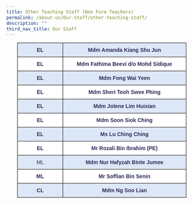 ```yaml
---
title: Other Teaching Staff (Non Form Teachers)
permalink: /about-us/Our-Staff/other-teaching-staff/
description: ""
third_nav_title: Our Staff
---
```

<style type="text/css">
.tg  {border-collapse:collapse;border-spacing:0;margin:0px auto;}
.tg td{border-color:black;border-style:solid;border-width:1px;font-family:Arial, sans-serif;font-size:14px;
  overflow:hidden;padding:10px 5px;word-break:normal;}
.tg th{border-color:black;border-style:solid;border-width:1px;font-family:Arial, sans-serif;font-size:14px;
  font-weight:normal;overflow:hidden;padding:10px 5px;word-break:normal;}
.tg .tg-c18j{background-color:#DCE7F7;color:#2E2A56;text-align:center;vertical-align:middle}
.tg .tg-qzx0{background-color:#DCE7F7;color:#2E2A56;font-weight:bold;text-align:center;vertical-align:top}
.tg .tg-ppou{background-color:#FFF;color:#2E2A56;font-weight:bold;text-align:center;vertical-align:top}
</style>
<table class="tg" style="undefined;table-layout: fixed; width: 447px">
<colgroup>
<col style="width: 121px">
<col style="width: 326px">
</colgroup>
<tbody>
  <tr>
    <td class="tg-qzx0">EL</td>
    <td class="tg-qzx0">Mdm Amanda Kiang Shu Jun</td>
  </tr>
  <tr>
    <td class="tg-ppou">EL</td>
    <td class="tg-ppou">Mdm Fathima Beevi d/o Mohd Sidique </td>
  </tr>
  <tr>
    <td class="tg-qzx0">EL<br></td>
    <td class="tg-qzx0">Mdm Fong Wai Yeen </td>
  </tr>
  <tr>
    <td class="tg-ppou">EL</td>
    <td class="tg-ppou">Mdm Sheri Teoh Swee Phing </td>
  </tr>
  <tr>
    <td class="tg-qzx0">EL</td>
    <td class="tg-qzx0">Mdm Jolene Lim Huixian </td>
  </tr>
  <tr>
    <td class="tg-ppou">EL</td>
    <td class="tg-ppou">Mdm Soon Siok Ching </td>
  </tr>
  <tr>
    <td class="tg-qzx0"> EL</td>
    <td class="tg-qzx0">Ms Lu Ching Ching </td>
  </tr>
  <tr>
    <td class="tg-ppou">EL</td>
    <td class="tg-ppou">Mr Rozali Bin Ibrahim (PE) </td>
  </tr>
  <tr>
    <td class="tg-c18j"><span style="color:#2E2A56;background-color:transparent"> </span>ML</td>
    <td class="tg-qzx0">Mdm Nur Hafyzah Binte Jumee </td>
  </tr>
  <tr>
    <td class="tg-ppou">ML</td>
    <td class="tg-ppou"> Mr Soffian Bin Senin</td>
  </tr>
  <tr>
    <td class="tg-qzx0"> CL</td>
    <td class="tg-qzx0">Mdm Ng Soo Lian </td>
  </tr>
</tbody>
</table>